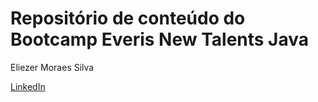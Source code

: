 # Repositório de conteúdo do Bootcamp Everis New Talents Java

Eliezer Moraes Silva

[LinkedIn](https://www.linkedin.com/in/eliezer-moraes-silva-80b68010b/)